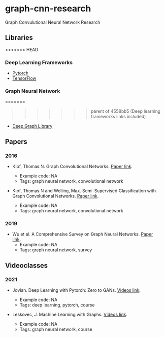 # graph-cnn-research
Graph Convulutional Neural Network Research


## Libraries 
<<<<<<< HEAD

### Deep Learning Frameworks
* [Pytorch](https://pytorch.org/)
* [TensorFlow](https://www.tensorflow.org/)

### Graph Neural Network
=======
>>>>>>> parent of 4558bb5 (Deep learning frameworks links included)
* [Deep Graph Library](https://www.dgl.ai/) 

## Papers

### 2016 
- <a name="gcnn"></a>Kipf, Thomas N. Graph Convolutional Networks. [Paper link](http://tkipf.github.io/graph-convolutional-networks/). 
    - Example code: NA
    - Tags: graph neural network, convolutional network 


- <a name="semi-gcnn"></a> Kipf, Thomas N and Welling, Max. Semi-Supervised Classification with Graph Convolutional Networks. [Paper link](https://arxiv.org/abs/1609.02907). 
    - Example code: NA
    - Tags: graph neural network, convolutional network 

### 2019

- <a name="eeg-gcnn"></a> Wu et al. A Comprehensive Survey on Graph Neural Networks. [Paper link](https://arxiv.org/pdf/1901.00596). 
    - Example code: NA
    - Tags: graph neural network, survey 

## Videoclasses

### 2021
- <a name="jovian"></a> Jovian. Deep Learning with Pytorch: Zero to GANs. [Videos link](https://jovian.ai/learn/deep-learning-with-pytorch-zero-to-gans). 
    - Example code: NA
    - Tags: deep learning, pytorch, course 

- <a name="cs224w"></a> Leskovec, J. Machine Learning with Graphs. [Videos link](https://www.youtube.com/watch?v=JAB_plj2rbA&list=PLoROMvodv4rPLKxIpqhjhPgdQy7imNkDn). 
    - Example code: NA
    - Tags: graph neural network, course 




